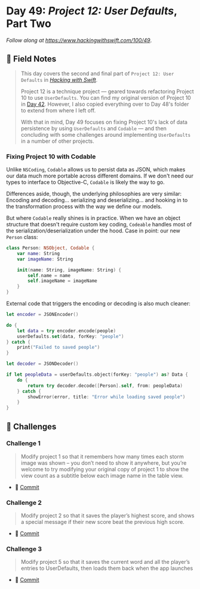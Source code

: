 # Day 49: _Project 12: User Defaults_, Part Two

_Follow along at https://www.hackingwithswift.com/100/49_.


## 📒 Field Notes

> This day covers the second and final part of `Project 12: User Defaults` in _[Hacking with Swift](https://www.hackingwithswift.com/read/12)_.
>
> Project 12 is a technique project &mdash; geared towards refactoring Project 10 to use `UserDefaults`. You can find my original version of Project 10 in [Day 42](../day-042). However, I also copied everything over to Day 48's folder to extend from where I left off.
>
> With that in mind, Day 49 focuses on fixing Project 10's lack of data persistence by using `UserDefaults` and `Codable` &mdash; and then concluding with some challenges around implementing `UserDefaults` in a number of other projects.


### Fixing Project 10 with Codable

Unlike `NSCoding`, `Codable` allows us to persist data as JSON, which makes our data much more portable across different domains. If we don't need our types to interface to Objective-C, `Codable` is likely the way to go.

Differences aside, though, the underlying philosophies are very similar: Encoding and decoding... serializing and deserializing... and hooking in to the transformation process with the way we define our models.

But where `Codable` really shines is in practice. When we have an object structure that doesn't require custom key coding, `Codeable` handles most of the serialization/deserialization under the hood. Case in point: our new `Person` class:

```swift
class Person: NSObject, Codable {
    var name: String
    var imageName: String

    init(name: String, imageName: String) {
        self.name = name
        self.imageName = imageName
    }
}
```

External code that triggers the encoding or decoding is also much cleaner:

```swift
let encoder = JSONEncoder()

do {
    let data = try encoder.encode(people)
    userDefaults.set(data, forKey: "people")
} catch {
    print("Failed to saved people")
}
```

```swift
let decoder = JSONDecoder()

if let peopleData = userDefaults.object(forKey: "people") as? Data {
    do {
        return try decoder.decode([Person].self, from: peopleData)
    } catch {
        showError(error, title: "Error while loading saved people")
    }
}
```


## 🥅 Challenges

### Challenge 1

> Modify project 1 so that it remembers how many times each storm image was shown – you don’t need to show it anywhere, but you’re welcome to try modifying your original copy of project 1 to show the view count as a subtitle below each image name in the table view.

- 🔗 [Commit](https://github.com/CypherPoet/100-days-of-swift/commit/91be8a6e1e7785678e085811244f2dab86febaf4)


### Challenge 2

> Modify project 2 so that it saves the player’s highest score, and shows a special message if their new score beat the previous high score.

- 🔗 [Commit](https://github.com/CypherPoet/100-days-of-swift/commit/fab62a19d639cb7cd0fe13dfb55b94e5a3c76c95)


### Challenge 3

> Modify project 5 so that it saves the current word and all the player’s entries to UserDefaults, then loads them back when the app launches

- 🔗 [Commit](https://github.com/CypherPoet/100-days-of-swift/commit/7240f0a261017da0d369a7c2d085059599eca52c)
